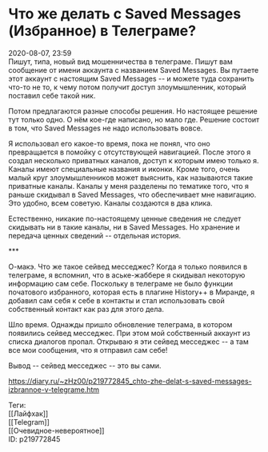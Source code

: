 Что же делать с Saved Messages (Избранное) в Телеграме?
========================================================

   
 2020-08-07, 23:59   
  Пишут, типа, новый вид мошенничества в телеграме. Пишут вам сообщение от имени аккаунта с названием Saved Messages. Вы путаете этот аккаунт с настоящим Saved Messages -- и можете туда сохранить что-то не то, к чему потом получит доступ злоумышленник, который поставил себе такой ник.   
   
 Потом предлагаются разные способы решения. Но настоящее решение тут только одно. О нём кое-где написано, но мало где. Решение состоит в том, что Saved Messages не надо использовать вовсе.   
   
 Я использовал его какое-то время, пока не понял, что оно превращается в помойку с отсутствующей навигацией. После этого я создал несколько приватных каналов, доступ к которым имею только я. Каналы имеют специальные названия и иконки. Кроме того, очень малый круг злоумышленников может выяснить, как называются такие приватные каналы. Каналы у меня разделены по тематике того, что я раньше скидывал в Saved Messages, что обеспечивает мне навигацию. Это удобно, всем советую. Каналы создаются в два клика.   
   
 Естественно, никакие по-настоящему ценные сведения не следует скидывать ни в такие каналы, ни в Saved Messages. Но хранение и передача ценных сведений -- отдельная история.   
   
 \*\*\*   
   
 О-макэ. Что же такое сейвед месседжес? Когда я только появился в телеграме, я вспомнил, что в аське-жаббере я скидывал некоторую информацию сам себе. Поскольку в телеграме не было функции початового избранного, которая есть в плагине History++ в Миранде, я добавил сам себя к себе в контакты и стал использовать свой собственный контакт как раз для этого дела.   
   
 Шло время. Однажды пришло обновление телеграма, в котором появились сейвед месседжес. При этом мой собственный аккаунт из списка диалогов пропал. Открываю я эти сейвед месседжес -- а там все мои сообщения, что я отправил сам себе!   
   
 Вывод -- сейвед месседжес -- это вы сами.   
    
 <https://diary.ru/~zHz00/p219772845_chto-zhe-delat-s-saved-messages-izbrannoe-v-telegrame.htm>   
   
 Теги:   
 [[Лайфхак]]   
 [[Telegram]]   
 [[Очевидное-невероятное]]   
 ID: p219772845